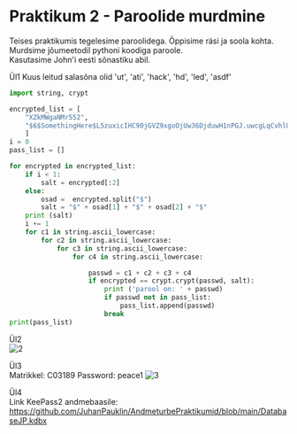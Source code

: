 # Praktikum 2 - Paroolide murdmine  

Teises praktikumis tegelesime paroolidega. Õppisime räsi ja soola kohta. Murdsime jõumeetodil pythoni koodiga paroole.  
Kasutasime John'i eesti sõnastiku abil. 

Ül1
Kuus leitud salasõna olid 'ut', 'ati', 'hack', 'hd', 'led', 'asdf'

```python
import string, crypt

encrypted_list = [
    "XZkMWgaNMr552",
    "$6$SomethingHere$L5zuxicIHC90jGVZ9xgoOjUw36DjduwH1nPGJ.uwcgLqCvhlGe6wWp55eojE9jAIXxDbcsmbAKLXuXg2AbKZo0"
    ]
i = 0
pass_list = []

for encrypted in encrypted_list:
    if i < 1:
        salt = encrypted[:2]
    else:
        osad =  encrypted.split("$")
        salt = "$" + osad[1] + "$" + osad[2] + "$"
    print (salt)
    i += 1
    for c1 in string.ascii_lowercase:
        for c2 in string.ascii_lowercase:
            for c3 in string.ascii_lowercase:
                for c4 in string.ascii_lowercase:

                    passwd = c1 + c2 + c3 + c4
                    if encrypted == crypt.crypt(passwd, salt):
                        print ('parool on: ' + passwd)
                        if passwd not in pass_list:
                            pass_list.append(passwd)
                        break
print(pass_list)

```
Ül2  
![2](https://github.com/JuhanPauklin/AndmeturbePraktikumid/assets/90179916/9c2ed5fc-4bdf-49f2-89ed-dbcc810ae177)  

Ül3  
Matrikkel: C03189
Password: peace1
![3](https://github.com/JuhanPauklin/AndmeturbePraktikumid/assets/90179916/56f6a53e-2264-456c-9a39-a0bba339da08)

Ül4  
Link KeePass2 andmebaasile: https://github.com/JuhanPauklin/AndmeturbePraktikumid/blob/main/DatabaseJP.kdbx  

